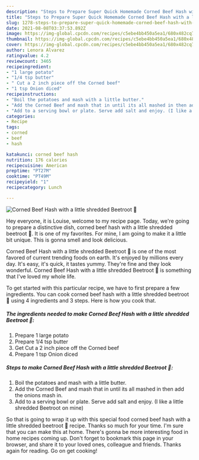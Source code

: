 ```yaml
---
description: "Steps to Prepare Super Quick Homemade Corned Beef Hash with a little shredded Beetroot 🤩"
title: "Steps to Prepare Super Quick Homemade Corned Beef Hash with a little shredded Beetroot 🤩"
slug: 1278-steps-to-prepare-super-quick-homemade-corned-beef-hash-with-a-little-shredded-beetroot
date: 2021-08-08T03:37:53.892Z
image: https://img-global.cpcdn.com/recipes/c5ebe4bb450a5ea1/680x482cq70/corned-beef-hash-with-a-little-shredded-beetroot-recipe-main-photo.jpg
thumbnail: https://img-global.cpcdn.com/recipes/c5ebe4bb450a5ea1/680x482cq70/corned-beef-hash-with-a-little-shredded-beetroot-recipe-main-photo.jpg
cover: https://img-global.cpcdn.com/recipes/c5ebe4bb450a5ea1/680x482cq70/corned-beef-hash-with-a-little-shredded-beetroot-recipe-main-photo.jpg
author: Lenora Alvarez
ratingvalue: 4.2
reviewcount: 3465
recipeingredient:
- "1 large potato"
- "1/4 tsp butter"
- " Cut a 2 inch piece off the Corned beef"
- "1 tsp Onion diced"
recipeinstructions:
- "Boil the potatoes and mash with a little butter."
- "Add the Corned Beef and mash that in until its all mashed in then add the onions mash in."
- "Add to a serving bowl or plate. Serve add salt and enjoy. (I like a little shredded Beetroot on mine)"
categories:
- Recipe
tags:
- corned
- beef
- hash

katakunci: corned beef hash 
nutrition: 176 calories
recipecuisine: American
preptime: "PT27M"
cooktime: "PT49M"
recipeyield: "1"
recipecategory: Lunch

---
```



![Corned Beef Hash with a little shredded Beetroot 🤩](https://img-global.cpcdn.com/recipes/c5ebe4bb450a5ea1/680x482cq70/corned-beef-hash-with-a-little-shredded-beetroot-recipe-main-photo.jpg)

Hey everyone, it is Louise, welcome to my recipe page. Today, we're going to prepare a distinctive dish, corned beef hash with a little shredded beetroot 🤩. It is one of my favorites. For mine, I am going to make it a little bit unique. This is gonna smell and look delicious.

Corned Beef Hash with a little shredded Beetroot 🤩 is one of the most favored of current trending foods on earth. It's enjoyed by millions every day. It's easy, it's quick, it tastes yummy. They're fine and they look wonderful. Corned Beef Hash with a little shredded Beetroot 🤩 is something that I've loved my whole life.




To get started with this particular recipe, we have to first prepare a few ingredients. You can cook corned beef hash with a little shredded beetroot 🤩 using 4 ingredients and 3 steps. Here is how you cook that.

<!--inarticleads1-->

##### The ingredients needed to make Corned Beef Hash with a little shredded Beetroot 🤩:

1. Prepare 1 large potato
1. Prepare 1/4 tsp butter
1. Get  Cut a 2 inch piece off the Corned beef
1. Prepare 1 tsp Onion diced




<!--inarticleads2-->

##### Steps to make Corned Beef Hash with a little shredded Beetroot 🤩:

1. Boil the potatoes and mash with a little butter.
1. Add the Corned Beef and mash that in until its all mashed in then add the onions mash in.
1. Add to a serving bowl or plate. Serve add salt and enjoy. (I like a little shredded Beetroot on mine)




So that is going to wrap it up with this special food corned beef hash with a little shredded beetroot 🤩 recipe. Thanks so much for your time. I'm sure that you can make this at home. There's gonna be more interesting food in home recipes coming up. Don't forget to bookmark this page in your browser, and share it to your loved ones, colleague and friends. Thanks again for reading. Go on get cooking!
